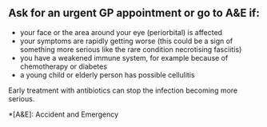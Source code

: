 ## Ask for an urgent GP appointment or go to A&E if:

- your face or the area around your eye (periorbital) is affected
- your symptoms are rapidly getting worse (this could be a sign of something more serious like the rare condition necrotising fasciitis)
- you have a weakened immune system, for example because of chemotherapy or diabetes
- a young child or elderly person has possible cellulitis

Early treatment with antibiotics can stop the infection becoming more serious.

*[A&E]: Accident and Emergency
